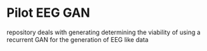 # Pilot EEG GAN

repository deals with generating determining the viability of using a recurrent GAN for the generation of EEG like data

